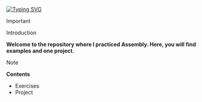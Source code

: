 <a href="https://git.io/typing-svg"><img src="https://readme-typing-svg.demolab.com?font=Fira+Code&weight=800&size=30&pause=1000&color=00F706&width=435&lines=Assembly++%F0%9F%A7%91%E2%80%8D%F0%9F%92%BB+" alt="Typing SVG" /></a>


> [!IMPORTANT]
> Introduction

**Welcome to the repository where I practiced Assembly. Here, you will find examples and one project.**

> [!NOTE]
**Contents**  
 * Exercises
 * Project
